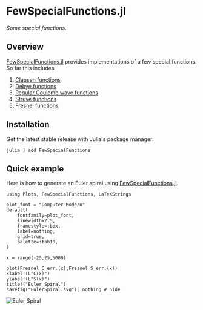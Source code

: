 # FewSpecialFunctions.jl

*Some special functions.*

## Overview

[FewSpecialFunctions.jl](https://github.com/MartinMikkelsen/FewSpecialFunctions.jl) provides implementations of a few special functions. So far this includes
1. [Clausen functions](@ref)
2. [Debye functions](@ref)
3. [Regular Coulomb wave functions](@ref)
4. [Struve functions](@ref)
5. [Fresnel functions](@ref)

## Installation

Get the latest stable release with Julia's package manager:

```
julia ] add FewSpecialFunctions
```

## Quick example

Here is how to generate an Euler spiral using [FewSpecialFunctions.jl](https://github.com/MartinMikkelsen/FewSpecialFunctions.jl). 

```@example
using Plots, FewSpecialFunctions, LaTeXStrings 

plot_font = "Computer Modern"
default(
    fontfamily=plot_font,
    linewidth=2.5, 
    framestyle=:box, 
    label=nothing, 
    grid=true,
    palette=:tab10,
)

x = range(-25,25,5000)

plot(Fresnel_C_err.(x),Fresnel_S_err.(x))
xlabel!(L"C(x)")
ylabel!(L"S(x)")
title!("Euler Spiral")
savefig("EulerSpiral.svg"); nothing # hide
```
![Euler Spiral](./EulerSpiral.svg)
